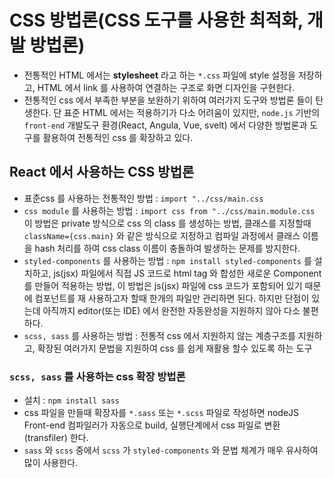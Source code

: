 # CSS 방법론(CSS 도구를 사용한 최적화, 개발 방법론)

- 전통적인 HTML 에서는 **stylesheet** 라고 하는 `*.css` 파일에 style 설정을
  저장하고, HTML 에서 link 를 사용하여 연결하는 구조로 화면 디자인을 구현한다.
- 전통적인 css 에서 부족한 부분을 보완하기 위하여 여러가지 도구와 방법론 들이
  탄생한다. 단 표준 HTML 에서는 적용하기가 다소 어려움이 있지만, `node.js` 기반의
  `front-end` 개발도구 환경(React, Angula, Vue, svelt) 에서 다양한 방법론과 도구를
  활용하여 전통적인 css 를 확장하고 있다.

## React 에서 사용하는 CSS 방법론

- 표준css 를 사용하는 전통적인 방법 : `import "../css/main.css`
- `css module` 를 사용하는 방법 : `import css from "../css/main.module.css`
  이 방법은 private 방식으로 css 의 class 를 생성하는 방법, 클래스를 지정할때 `className={css.main}`
  와 같은 방식으로 지정하고 컴파일 과정에서 클래스 이름을 hash 처리를 하여 css class
  이름이 충돌하여 발생하는 문제를 방지한다.
- `styled-components` 를 사용하는 방법 : `npm install styled-components` 를 설치하고,
  js(jsx) 파일에서 직접 JS 코드로 html tag 와 합성한 새로운 Component 를 만들어 적용하는 방법,
  이 방법은 js(jsx) 파일에 css 코드가 포함되어 있기 때문에 컴포넌트를 재 사용하고자 할때
  한개의 파일만 관리하면 된다. 하지만 단점이 있는데 아직까지 editor(또는 IDE) 에서 완전한
  자동완성을 지원하지 않아 다소 불편하다.
- `scss, sass` 를 사용하는 방법 : 전통적 css 에서 지원하지 않는 계층구조를 지원하고,
  확장된 여러가지 문법을 지원하여 css 를 쉽게 재활용 할수 있도록 하는 도구

### `scss, sass` 를 사용하는 css 확장 방법론

- 설치 : `npm install sass`
- css 파일을 만들때 확장자를 `*.sass` 또는 `*.scss` 파일로 작성하면 nodeJS Front-end
  컴파일러가 자동으로 build, 실행단계에서 css 파일로 변환 (transfiler) 한다.
- `sass` 와 `scss` 중에서 `scss` 가 `styled-components` 와 문법 체계가 매우 유사하여
  많이 사용한다.
